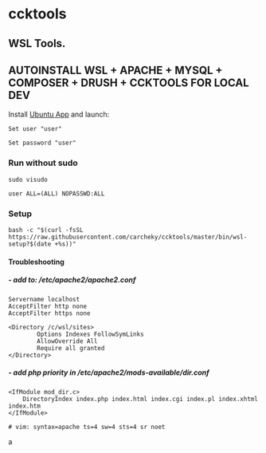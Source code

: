 # ccktools
## WSL Tools.
## AUTOINSTALL WSL + APACHE + MYSQL + COMPOSER + DRUSH + CCKTOOLS FOR LOCAL DEV

Install [Ubuntu App](https://www.microsoft.com/es-es/p/ubuntu-1804-lts/9n9tngvndl3q#activetab=pivot:overviewtab) and launch:

    Set user "user"

    Set password "user"


### Run without sudo
```
sudo visudo
```
```
user ALL=(ALL) NOPASSWD:ALL
```

### Setup
```
bash -c "$(curl -fsSL https://raw.githubusercontent.com/carcheky/ccktools/master/bin/wsl-setup?$(date +%s))"
```


#### Troubleshooting
##### - add to: /etc/apache2/apache2.conf

```
Servername localhost
AcceptFilter http none
AcceptFilter https none

<Directory /c/wsl/sites>
        Options Indexes FollowSymLinks
        AllowOverride All
        Require all granted
</Directory>
```

##### - add php priority in /etc/apache2/mods-available/dir.conf

```
<IfModule mod_dir.c>
    DirectoryIndex index.php index.html index.cgi index.pl index.xhtml index.htm
</IfModule>

# vim: syntax=apache ts=4 sw=4 sts=4 sr noet
```
a